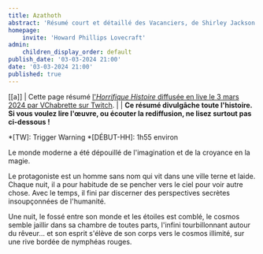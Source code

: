 ```yaml
---
title: Azathoth
abstract: 'Résumé court et détaillé des Vacanciers, de Shirley Jackson !'
homepage:
    invite: 'Howard Phillips Lovecraft'
admin:
    children_display_order: default
publish_date: '03-03-2024 21:00'
date: '03-03-2024 21:00'
published: true
---
```


[[a]]
| Cette page résumé [l'_Horrifique Histoire_ diffusée en live le 3 mars 2024 par VChabrette sur Twitch](https://www.twitch.tv/vchabrette).
|
| **Ce résumé divulgâche toute l'histoire. Si vous voulez lire l'œuvre, ou écouter la rediffusion, ne lisez surtout pas ci-dessous !**

*[TW]: Trigger Warning
*[DÉBUT-HH]: 1h55 environ

Le monde moderne a été dépouillé de l'imagination et de la croyance en la magie.

Le protagoniste est un homme sans nom qui vit dans une ville terne et laide. Chaque nuit, il a pour habitude de se pencher vers le ciel pour voir autre chose. Avec le temps, il fini par discerner des perspectives secrètes insoupçonnées de l'humanité.

Une nuit, le fossé entre son monde et les étoiles est comblé, le cosmos semble jaillir dans sa chambre de toutes parts, l'infini tourbillonnant autour du rêveur… et son esprit s'élève de son corps vers le cosmos illimité, sur une rive bordée de nymphéas rouges.